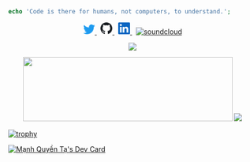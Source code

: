 ```php
echo 'Code is there for humans, not computers, to understand.';
```
<p style="text-align: center">
	<a href="https://twitter.com/tamanhquyen_it">
        <img src="images/twitter.png" width="24" alt="">
    </a>
&nbsp;
	<a href="https://github.com/phuthuycoding"><img src="images/github.svg" width="24" alt="">
    </a>
&nbsp;
    <a href="https://www.linkedin.com/in/quyentm">
        <img src="images/linkedin.png" width="24" alt="">
    </a>
&nbsp;
<a href="https://soundcloud.com/slimq-music"><img width="24" src="https://img.icons8.com/color/96/000000/soundcloud.png" alt="soundcloud"/></a>
</p>
<div style="text-align: center; margin-top: 10px;margin-bottom: 10px;">
<img height='130px' src="https://streak-stats.demolab.com/?user=phuthuycoding&theme=dark&date_format=M%20j%5B%2C%20Y%5D" />
</div>
<div style="text-align: center">
<img height='130px' style="width: 425px" src="https://github-readme-stats.vercel.app/api?username=phuthuycoding&hide_title=true&show_icons=true&include_all_commits=true&line_height=21&bg_color=0,EC6C6C,FFD479,FFFC79,73FA79&theme=graywhite" />
<img height='130px' src="https://github-readme-stats.vercel.app/api/top-langs/?username=phuthuycoding&hide_title=true&layout=compact&bg_color=0,73FA79,73FDFF,7A81FF&theme=graywhite" />
</div>

[![trophy](https://github-profile-trophy.vercel.app/?username=phuthuycoding&rank=-C,-B&theme=juicyfresh&no-frame=true&row=1&&margin-w=20&no-bg=true)](https://github.com/ryo-ma/github-profile-trophy)

<a href="https://app.daily.dev/phuthuycoding"><img src="https://api.daily.dev/devcards/d6368c4ccd38482ab9db79f3a90c2d05.png?r=aam" width="400" alt="Mạnh Quyền Tạ's Dev Card"/></a>
